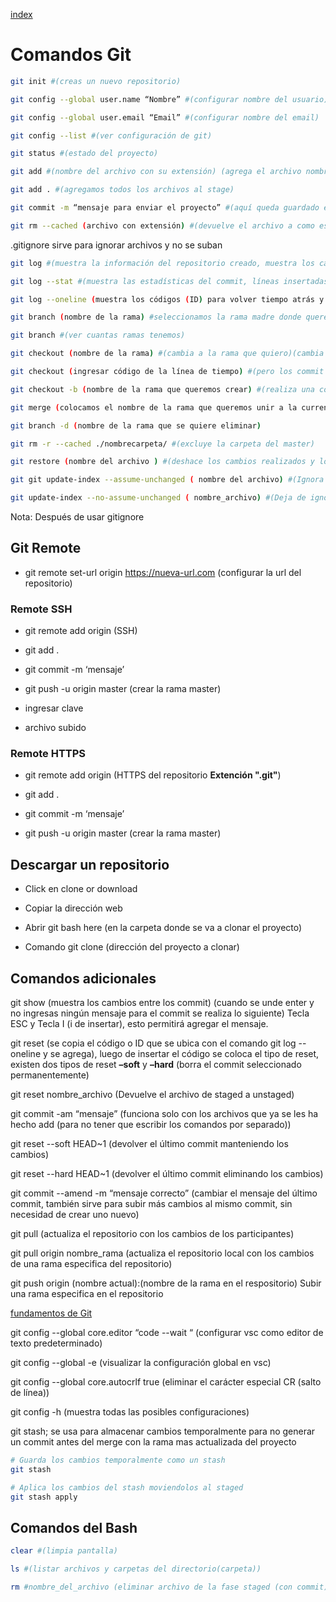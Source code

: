 
[index](../README.md)

# Comandos Git

``` bash
git init #(creas un nuevo repositorio)

git config --global user.name “Nombre” #(configurar nombre del usuario)

git config --global user.email “Email” #(configurar nombre del email)

git config --list #(ver configuración de git)

git status #(estado del proyecto)

git add #(nombre del archivo con su extensión) (agrega el archivo nombrado al stage)

git add . #(agregamos todos los archivos al stage)

git commit -m “mensaje para enviar el proyecto” #(aquí queda guardado el stage del proyecto como se envio, permitirá restablecerlo desde esta versión)

git rm --cached (archivo con extensión) #(devuelve el archivo a como estaba antes de mandarlo)
```

.gitignore sirve para ignorar archivos y no se suban

``` bash
git log #(muestra la información del repositorio creado, muestra los cambios, quien los hizo y cuando)

git log --stat #(muestra las estadísticas del commit, líneas insertadas y borradas) (historial de los commit)

git log --oneline (muestra los códigos (ID) para volver tiempo atrás y muestra los commits simplificados)

git branch (nombre de la rama) #seleccionamos la rama madre donde queremos crear la otra rama

git branch #(ver cuantas ramas tenemos)

git checkout (nombre de la rama) #(cambia a la rama que quiero)(cambia entre versiones)

git checkout (ingresar código de la línea de tiempo) #(pero los commit desaparecen al usar esta opción que se usa para establecer el repositorio) **mucha precaución**

git checkout -b (nombre de la rama que queremos crear) #(realiza una copia del código) clear (limpia pantalla)

git merge (colocamos el nombre de la rama que queremos unir a la current branch) #(sirve para unir las ramas, se debe hacer desde la rama master para agregar las otras)

git branch -d (nombre de la rama que se quiere eliminar)

git rm -r --cached ./nombrecarpeta/ #(excluye la carpeta del master)

git restore (nombre del archivo ) #(deshace los cambios realizados y lo restaura a su estado anterior)

git git update-index --assume-unchanged ( nombre del archivo) #(Ignora los cambios de un archivo especifico)

git update-index --no-assume-unchanged ( nombre_archivo) #(Deja de ignorar los cambios de un archivo y los comienza a rastrear)


```

Nota: Después de usar gitignore

## Git Remote

- git remote set-url origin https://nueva-url.com (configurar la url del repositorio)

### Remote SSH

- git remote add origin (SSH)

- git add .

- git commit -m ‘mensaje’

- git push -u origin master (crear la rama master)

- ingresar clave

- archivo subido

### Remote HTTPS

- git remote add origin (HTTPS del repositorio **Extención ".git"**)

- git add .

- git commit -m ‘mensaje’

- git push -u origin master (crear la rama master)

## Descargar un repositorio

- Click en clone or download

- Copiar la dirección web

- Abrir git bash here (en la carpeta donde se va a clonar el proyecto)

- Comando git clone (dirección del proyecto a clonar)

## Comandos adicionales

git show (muestra los cambios entre los commit)
(cuando se unde enter y no ingresas ningún mensaje para el commit se realiza lo siguiente) Tecla ESC y Tecla I (i de insertar), esto permitirá agregar el mensaje.

git reset (se copia el código o ID que se ubica con el comando git log --oneline y se agrega), luego de insertar el código se coloca el tipo de reset, existen dos tipos de reset **–soft** y **–hard** (borra el commit seleccionado permanentemente)

git reset nombre_archivo (Devuelve el archivo de staged a unstaged)

git commit -am “mensaje” (funciona solo con los archivos que ya se les ha hecho add (para no tener que escribir los comandos por separado))


git reset --soft HEAD~1 (devolver el último commit manteniendo los cambios)

git reset --hard HEAD~1 (devolver el último commit eliminando los cambios)

git commit --amend -m “mensaje correcto” (cambiar el mensaje del último commit, también sirve para subir más cambios al mismo commit, sin necesidad de crear uno nuevo)

git pull (actualiza el repositorio con los cambios de los participantes)

git pull origin nombre_rama (actualiza el repositorio local con los cambios de una rama especifica del repositorio)

git push origin (nombre actual):(nombre de la rama en el respositorio) Subir una rama especifica en el repositorio

[fundamentos de Git](https://bluuweb.github.io/tutorial-github/01-fundamentos/#enlaces)

git config --global core.editor “code --wait “ (configurar vsc como editor de texto predeterminado)

git config --global -e (visualizar la configuración global en vsc)

git config --global core.autocrlf true (eliminar el carácter especial CR (salto de línea))

git config -h (muestra todas las posibles configuraciones)

git stash; se usa para almacenar cambios temporalmente para no generar un commit antes del merge con la rama mas actualizada del proyecto

```bash
# Guarda los cambios temporalmente como un stash
git stash

# Aplica los cambios del stash moviendolos al staged
git stash apply
```

## Comandos del Bash

```bash
clear #(limpia pantalla)

ls #(listar archivos y carpetas del directorio(carpeta))

rm #nombre_del_archivo (eliminar archivo de la fase staged (con commit))
```
